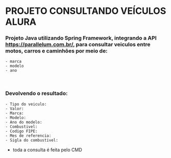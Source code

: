 # PROJETO CONSULTANDO VEÍCULOS ALURA

### Projeto Java utilizando Spring Framework, integrando a API https://parallelum.com.br/, para consultar veiculos entre motos, carros e caminhões por meio de:

    - marca
    - modelo
    - ano

<br>

### Devolvendo o resultado:
    - Tipo do veiculo:
    - Valor: 
    - Marca: 
    - Modelo: 
    - Ano do modelo: 
    - Combustivel: 
    - Codigo FIPE: 
    - Mes de referencia: 
    - Sigla do combustivel:

- toda a consulta é feita pelo CMD 